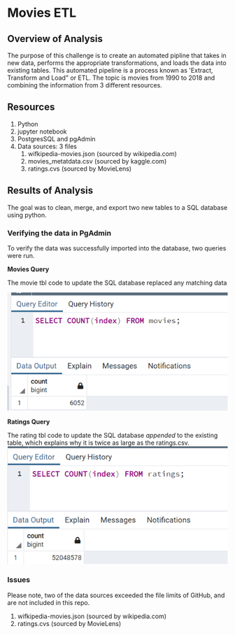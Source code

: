 # Movies ETL

## Overview of Analysis
The purpose of this challenge is to create an automated pipline that takes in new data, performs the appropriate transformations, and loads the data into existing tables. This automated pipeline is a process known as 'Extract, Transform and Load" or ETL. The topic is movies from 1990 to 2018 and combining the information from 3 different resources.

## Resources
1. Python
2. jupyter notebook
3. PostgresSQL and pgAdmin
4. Data sources: 3 files
   1. wifkipedia-movies.json (sourced by wikipedia.com)
   2. movies_metatdata.csv (sourced by kaggle.com)
   3. ratings.cvs (sourced by MovieLens)
   
## Results of Analysis

The goal was to clean, merge, and export two new tables to a SQL database using python.  

### Verifying the data in PgAdmin

To verify the data was successfully imported into the database, two queries were run. 

__Movies Query__

The movie tbl code to update the SQL database replaced any matching 
data

![tbl](/resources/sql-movie-count.png)

__Ratings Query__

The rating tbl code to update the SQL database *appended* to the existing table, which explains why it is twice as large as the ratings.csv.  
![tbl](/resources/sql-ratings-count.png)


### Issues 

Please note, two of the data sources exceeded the file limits of GitHub, and are not included in this repo.
1. wifkipedia-movies.json (sourced by wikipedia.com)
2. ratings.cvs (sourced by MovieLens)
